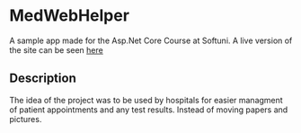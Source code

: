 # MedWebHelper
A sample app made for the Asp.Net Core Course at Softuni. A live version of the site can be seen [here](https://medhelper.azurewebsites.net/)
## Description
The idea of the project was to be used by hospitals for easier managment of patient appointments and any test results. Instead of moving papers and pictures.
